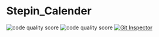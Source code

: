 # Stepin_Calender
![code quality score](https://www.code-inspector.com/project/27743/score/svg) ![code quality score](https://www.code-inspector.com/project/27743/status/svg) [![Git Inspector](https://github.com/Kalyanimaddhala/Stepin_Calendar/actions/workflows/gitinspector.yml/badge.svg)](https://github.com/Kalyanimaddhala/Stepin_Calendar/actions/workflows/gitinspector.yml)